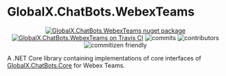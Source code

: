 # GlobalX.ChatBots.WebexTeams

<p align="center">
    <a href="https://www.nuget.org/packages/GlobalX.ChatBots.WebexTeams/"><img src="https://flat.badgen.net/nuget/v/globalx.chatbots.core" alt="GlobalX.ChatBots.WebexTeams nuget package" /></a>
    <a href="https://travis-ci.org/GlobalX/GlobalX.ChatBots.WebexTeams"><img src="https://flat.badgen.net/travis/GlobalX/GlobalX.ChatBots.WebexTeams" alt="GlobalX.ChatBots.WebexTeams on Travis CI" /></a>
    <img src="https://flat.badgen.net/github/commits/globalx/globalx.chatbots.webexteams" alt="commits" />
    <img src="https://flat.badgen.net/github/contributors/globalx/globalx.chatbots.webexteams" alt="contributors" />
    <img src="https://img.shields.io/badge/commitizen-friendly-brightgreen.svg" alt="commitizen friendly" />
</p>

A .NET Core library containing implementations of core interfaces of [GlobalX.ChatBots.Core](https://github.com/GlobalX/GlobalX.ChatBots.Core) for Webex Teams.
